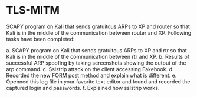 # TLS-MITM
SCAPY program on Kali that sends gratuitous ARPs to XP and router so that Kali is in the middle of the communication between router and XP. Following tasks have been completed:  

a. SCAPY program on Kali that sends gratuitous ARPs to XP and rtr so
that Kali is in the middle of the communication between rtr and XP.
b. Results of successful ARP spoofing by taking screenshots showing the
output of the arp command.
c. Sslstrip attack on the client accessing Fakebook.
d. Recorded the new FORM post method and explain what is different.
e. Openned this log file in your favorite text editor and found and recorded the captured login and passwords.
f. Explained how sslstrip works. 
